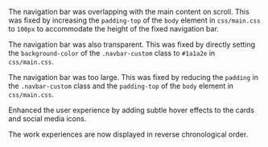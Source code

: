 The navigation bar was overlapping with the main content on scroll. This was fixed by increasing the `padding-top` of the `body` element in `css/main.css` to `100px` to accommodate the height of the fixed navigation bar.

The navigation bar was also transparent. This was fixed by directly setting the `background-color` of the `.navbar-custom` class to `#1a1a2e` in `css/main.css`.

The navigation bar was too large. This was fixed by reducing the `padding` in the `.navbar-custom` class and the `padding-top` of the `body` element in `css/main.css`.

Enhanced the user experience by adding subtle hover effects to the cards and social media icons.

The work experiences are now displayed in reverse chronological order.